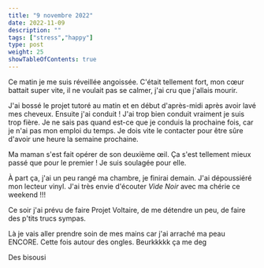 ```yaml
---
title: "9 novembre 2022"
date: 2022-11-09
description: ""
tags: ["stress","happy"]
type: post
weight: 25
showTableOfContents: true
---
```


Ce matin je me suis réveillée angoissée. C'était tellement fort, mon cœur battait super vite, il ne voulait pas se calmer, j'ai cru que j'allais mourir.

J'ai bossé le projet tutoré au matin et en début d'après-midi après avoir lavé mes cheveux. Ensuite j'ai conduit ! J'ai trop bien conduit vraiment je suis trop fière. Je ne sais pas quand est-ce que je conduis la prochaine fois, car je n'ai pas mon emploi du temps. Je dois vite le contacter pour être sûre d'avoir une heure la semaine prochaine.

Ma maman s'est fait opérer de son deuxième œil. Ça s'est tellement mieux passé que pour le premier ! Je suis soulagée pour elle.

À part ça, j'ai un peu rangé ma chambre, je finirai demain. J'ai dépoussiéré mon lecteur vinyl. J'ai très envie d'écouter *Vide Noir* avec ma chérie ce weekend !!!

Ce soir j'ai prévu de faire Projet Voltaire, de me détendre un peu, de faire des p'tits trucs sympas.

Là je vais aller prendre soin de mes mains car j'ai arraché ma peau ENCORE. Cette fois autour des ongles. Beurkkkkk ça me deg

Des bisousi